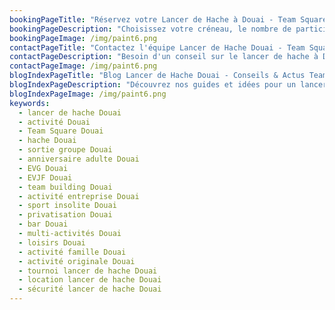 ```yaml
---
bookingPageTitle: "Réservez votre Lancer de Hache à Douai - Team Square"
bookingPageDescription: "Choisissez votre créneau, le nombre de participants et vivez une session de lancer de hache à Douai. Encadrement pro et ambiance 100% fun chez Team Square."
bookingPageImage: /img/paint6.png
contactPageTitle: "Contactez l'équipe Lancer de Hache Douai - Team Square"
contactPageDescription: "Besoin d'un conseil sur le lancer de hache à Douai ? Nous vous aidons à créer l'événement parfait : amis, familles, EVG, entreprises."
contactPageImage: /img/paint6.png
blogIndexPageTitle: "Blog Lancer de Hache Douai - Conseils & Actus Team Square"
blogIndexPageDescription: "Découvrez nos guides et idées pour un lancer de hache réussi à Douai : préparation, sécurité, formats de jeu, inspirations d'événements."
blogIndexPageImage: /img/paint6.png
keywords:
  - lancer de hache Douai
  - activité Douai
  - Team Square Douai
  - hache Douai
  - sortie groupe Douai
  - anniversaire adulte Douai
  - EVG Douai
  - EVJF Douai
  - team building Douai
  - activité entreprise Douai
  - sport insolite Douai
  - privatisation Douai
  - bar Douai
  - multi-activités Douai
  - loisirs Douai
  - activité famille Douai
  - activité originale Douai
  - tournoi lancer de hache Douai
  - location lancer de hache Douai
  - sécurité lancer de hache Douai
---
```

